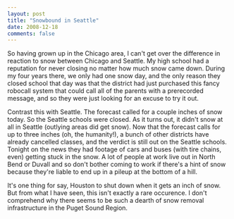 ```yaml
---
layout: post
title: "Snowbound in Seattle"
date: 2008-12-18
comments: false
---
```

So having grown up in the Chicago area, I can't get over the difference in
reaction to snow between Chicago and Seattle. My high school had a reputation
for never closing no matter how much snow came down. During my four years
there, we only had one snow day, and the only reason they closed school that day
was that the district had just purchased this fancy robocall system that could
call all of the parents with a prerecorded message, and so they were just
looking for an excuse to try it out.




Contrast this with Seattle. The forecast called for a couple inches of snow
today. So the Seattle schools were closed. As it turns out, it didn't snow at
all in Seattle (outlying areas did get snow). Now that the forecast calls for
up to three inches (oh, the humanity!), a bunch of other districts have already
cancelled classes, and the verdict is still out on the Seattle schools. Tonight
on the news they had footage of cars and buses (with tire chains, even) getting
stuck in the snow. A lot of people at work live out in North Bend or Duvall and
so don't bother coming to work if there's a hint of snow because they're liable
to end up in a pileup at the bottom of a hill.




It's one thing for say, Houston to shut down when it gets an inch of snow. But from
what I have seen, this isn't exactly a rare occurence. I don't comprehend why
there seems to be such a dearth of snow removal infrastructure in the Puget
Sound Region.
